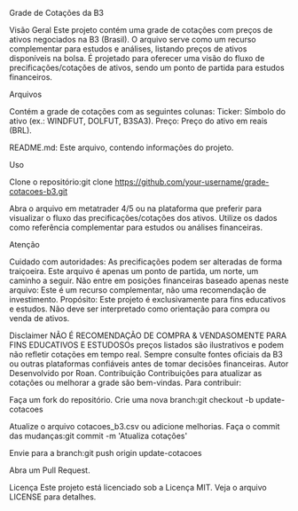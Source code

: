 Grade de Cotações da B3

Visão Geral
Este projeto contém uma grade de cotações com preços de ativos negociados na B3 (Brasil). O arquivo serve como um recurso complementar para estudos e análises, listando preços de ativos disponíveis na bolsa. É projetado para oferecer uma visão do fluxo de precificações/cotações de ativos, sendo um ponto de partida para estudos financeiros.

Arquivos

Contém a grade de cotações com as seguintes colunas:
Ticker: Símbolo do ativo (ex.: WINDFUT, DOLFUT, B3SA3).
Preço: Preço do ativo em reais (BRL).


README.md: Este arquivo, contendo informações do projeto.


Uso

Clone o repositório:git clone https://github.com/your-username/grade-cotacoes-b3.git


Abra o arquivo em metatrader 4/5 ou na plataforma que preferir para visualizar o fluxo das precificações/cotações dos ativos.
Utilize os dados como referência complementar para estudos ou análises financeiras.

Atenção

Cuidado com autoridades: As precificações podem ser alteradas de forma traiçoeira. Este arquivo é apenas um ponto de partida, um norte, um caminho a seguir.
Não entre em posições financeiras baseado apenas neste arquivo: Este é um recurso complementar, não uma recomendação de investimento.
Propósito: Este projeto é exclusivamente para fins educativos e estudos. Não deve ser interpretado como orientação para compra ou venda de ativos.

Disclaimer
NÃO É RECOMENDAÇÃO DE COMPRA & VENDASOMENTE PARA FINS EDUCATIVOS E ESTUDOSOs preços listados são ilustrativos e podem não refletir cotações em tempo real. Sempre consulte fontes oficiais da B3 ou outras plataformas confiáveis antes de tomar decisões financeiras.
Autor
Desenvolvido por Roan.
Contribuição
Contribuições para atualizar as cotações ou melhorar a grade são bem-vindas. Para contribuir:

Faça um fork do repositório.
Crie uma nova branch:git checkout -b update-cotacoes


Atualize o arquivo cotacoes_b3.csv ou adicione melhorias.
Faça o commit das mudanças:git commit -m 'Atualiza cotações'


Envie para a branch:git push origin update-cotacoes


Abra um Pull Request.

Licença
Este projeto está licenciado sob a Licença MIT. Veja o arquivo LICENSE para detalhes.

